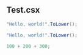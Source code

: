 
## Test.csx

```csharp
"Hello, world!".ToLower();

"Hello, world!".ToLower();

100 + 200 + 300;


```